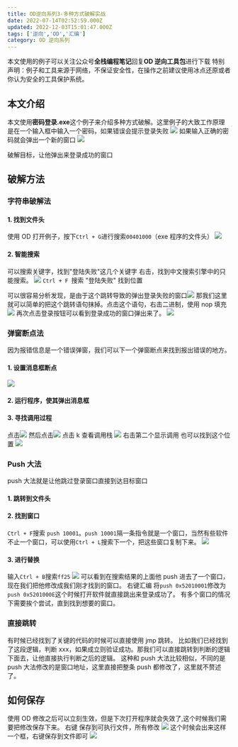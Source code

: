 ```yaml
---
title: OD逆向系列3-多种方式破解实战
date: 2022-07-14T02:52:59.000Z
updated: 2022-12-03T15:01:47.000Z
tags: ['逆向','OD','汇编']
category: OD 逆向系列
---
```

  
本文使用的例子可以关注公众号**全栈编程笔记**回复**OD 逆向工具包**进行下载
特别声明：例子和工具来源于网络，不保证安全性，在操作之前建议使用冰点还原或者你认为安全的工具保护系统。

## 本文介绍

本文使用**密码登录.exe**这个例子来介绍多种方式破解。这里例子的大致工作原理是在一个输入框中输入一个密码，如果错误会提示登录失败
![](images/1657784663589-ccace046-f153-4455-a32f-a9def1584f01.png)
如果输入正确的密码就会弹出一个新的窗口
![](images/1657962284787-05aa30f8-2b8d-4e48-ab73-37c63de9ad25.png)

破解目标，让他弹出来登录成功的窗口

## 破解方法

### 字符串破解法

#### 1. 找到文件头

使用 OD 打开例子，按下`Ctrl + G`进行搜索`00401000`（exe 程序的文件头）
![](images/1657784738962-125d1b34-c3a7-43b7-8714-9bdb36968586.png)

#### 2. 智能搜索

可以搜索关键字，找到"登陆失败"这几个关键字
右击，找到中文搜索引擎中的只能搜索。
![](images/1657784833085-3648b74e-286c-4d7b-a7a4-3e339f22dd08.png)
`Ctrl + F `搜索 "登陆失败" 找到位置

可以很容易分析发现，是由于这个跳转导致的弹出登录失败的窗口![](images/1657785252233-ac6b24cf-f733-4078-a0c6-adad52c82c66.png)
那我们这里就可以简单的把这个跳转语句抹掉。点击这个语句，右击二进制，使用 nop 填充
![](images/1657786078368-1ae9bf7b-34bb-4661-8d3e-e560d93ddf98.png)
再次点击登录按钮可以看到登录成功的窗口弹出来了。
![](images/1657962284787-05aa30f8-2b8d-4e48-ab73-37c63de9ad25.png)

### 弹窗断点法

因为报错信息是一个错误弹窗，我们可以下一个弹窗断点来找到报出错误的地方。

#### 1. 设置消息框断点

![](images/1657966798455-720aece6-c661-4d77-8ff7-3e219fbb7301.png)

#### 2. 运行程序，使其弹出消息框

#### 3. 寻找调用过程

点击![](images/1657966895797-12e802e5-aa8d-4ceb-9799-0d7a4a4b5267.png)
然后点击![](images/1657966918168-24a994ac-d87c-470f-857c-038ffbaa558d.png)
点击 k 查看调用栈
![](images/1657967007981-80cc2b5d-2c3b-4650-8203-2095977d8bce.png)
右击第二个显示调用
也可以找到这个位置
![](images/1657967079160-2f6b5305-cc01-49c1-9d0e-321b7e7dbd00.png)

### Push 大法

push 大法就是让他跳过登录窗口直接到达目标窗口

#### 1. 跳转到文件头

#### 2. 找到窗口

`Ctrl + F`搜索 `push 10001`。`push 10001`隔一条指令就是一个窗口，当然有些软件不止一个窗口，可以使用`Ctrl + L`搜索下一个，把这些窗口复制下来。
![](images/1657963362374-78a9abae-62bc-497f-8e3f-7eeed23d8de2.png)

#### 3. 进行替换

输入`Ctrl + B`搜索`ff25`
![](images/1657963691472-d4da11de-7408-4ea7-a98e-e5d4a248cd82.png)
可以看到在搜索结果的上面他 push 进去了一个窗口，现在我们把他修改成我们刚才找到的窗口。
右键汇编 将`push 0x52010001`修改为 `push 0x5201000E`这个时候打开软件就直接跳出来登录成功了。
有多个窗口的情况下需要挨个尝试，直到找到想要的窗口。

### 直接跳转

有时候已经找到了关键的代码的时候可以直接使用 jmp 跳转。
比如我们已经找到了这段逻辑，判断 xxx，如果成立则验证成功。那我们可以直接跳转到判断的逻辑下面去，让他直接执行判断之后的逻辑。
这种和 push 大法比较相似，不同的是 push 大法修改的是窗口地址，这里直接把整条 push 都修改了，这里就不赘述了。

## 如何保存

使用 OD 修改之后可以立刻生效，但是下次打开程序就会失效了,这个时候我们需要把修改保存下来。
右键 保存到可执行文件，所有修改
![](images/1657786821899-bcfe9d32-e537-412b-8935-18402324730f.png)
这个时候会出来这样一个框，右键保存到文件即可
![](images/1657786759855-f70917c1-8866-40a4-ad11-532d0d8b6401.png)